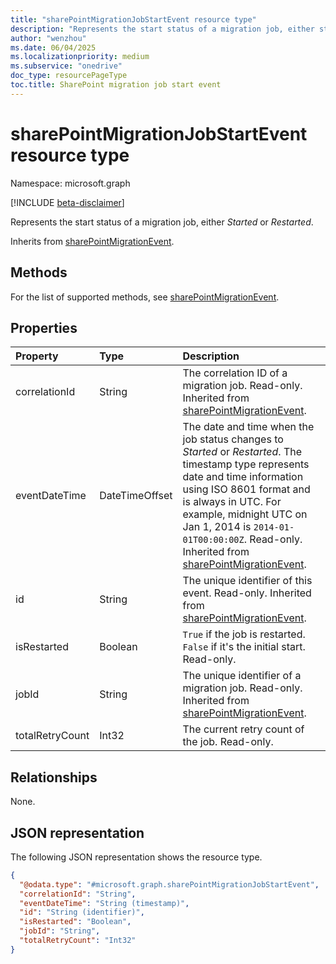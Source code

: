 ```yaml
---
title: "sharePointMigrationJobStartEvent resource type"
description: "Represents the start status of a migration job, either started or restarted."
author: "wenzhou"
ms.date: 06/04/2025
ms.localizationpriority: medium
ms.subservice: "onedrive"
doc_type: resourcePageType
toc.title: SharePoint migration job start event
---
```


# sharePointMigrationJobStartEvent resource type

Namespace: microsoft.graph

[!INCLUDE [beta-disclaimer](../../includes/beta-disclaimer.md)]

Represents the start status of a migration job, either *Started* or *Restarted*.

Inherits from [sharePointMigrationEvent](../resources/sharepointmigrationevent.md).

## Methods
For the list of supported methods, see [sharePointMigrationEvent](../resources/sharepointmigrationevent.md).

## Properties
|Property|Type|Description|
|:---|:---|:---|
|correlationId|String|The correlation ID of a migration job. Read-only. Inherited from [sharePointMigrationEvent](../resources/sharepointmigrationevent.md).|
|eventDateTime|DateTimeOffset|The date and time when the job status changes to *Started* or *Restarted*. The timestamp type represents date and time information using ISO 8601 format and is always in UTC. For example, midnight UTC on Jan 1, 2014 is `2014-01-01T00:00:00Z`. Read-only. Inherited from [sharePointMigrationEvent](../resources/sharepointmigrationevent.md). |
|id|String|The unique identifier of this event. Read-only. Inherited from [sharePointMigrationEvent](../resources/sharepointmigrationevent.md).|
|isRestarted|Boolean|`True` if the job is restarted. `False` if it's the initial start. Read-only.|
|jobId|String|The unique identifier of a migration job. Read-only. Inherited from [sharePointMigrationEvent](../resources/sharepointmigrationevent.md).|
|totalRetryCount|Int32|The current retry count of the job. Read-only.|

## Relationships
None.

## JSON representation
The following JSON representation shows the resource type.
<!-- {
  "blockType": "resource",
  "keyProperty": "id",
  "@odata.type": "microsoft.graph.sharePointMigrationJobStartEvent",
  "baseType": "microsoft.graph.sharePointMigrationEvent",
  "openType": false
}
-->
``` json
{
  "@odata.type": "#microsoft.graph.sharePointMigrationJobStartEvent",
  "correlationId": "String",
  "eventDateTime": "String (timestamp)",
  "id": "String (identifier)",
  "isRestarted": "Boolean",
  "jobId": "String",
  "totalRetryCount": "Int32"
}
```
